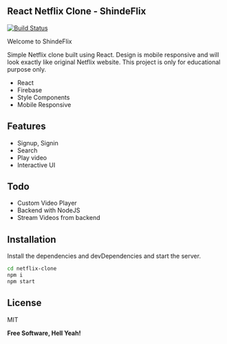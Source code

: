 ## React Netflix Clone - ShindeFlix

[![Build Status](https://travis-ci.org/joemccann/dillinger.svg?branch=master)](https://travis-ci.org/joemccann/dillinger)

Welcome to ShindeFlix

Simple Netflix clone built using React. Design is mobile responsive and will look exactly like original Netflix website. This project is only for educational purpose only.

-   React
-   Firebase
-   Style Components
-   Mobile Responsive

## Features

-   Signup, Signin
-   Search
-   Play video
-   Interactive UI

## Todo

-   Custom Video Player
-   Backend with NodeJS
-   Stream Videos from backend

## Installation

Install the dependencies and devDependencies and start the server.

```sh
cd netflix-clone
npm i
npm start
```

## License

MIT

**Free Software, Hell Yeah!**
